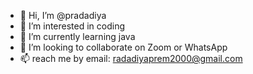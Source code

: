 - 👋 Hi, I’m @pradadiya
- 👀 I’m interested in coding
- 🌱 I’m currently learning java
- 💞️ I’m looking to collaborate on Zoom or WhatsApp
- 📫 reach me by email: radadiyaprem2000@gmail.com

<!---
pradadiya/pradadiya is a ✨ special ✨ repository because its `README.md` (this file) appears on your GitHub profile.
You can click the Preview link to take a look at your changes.
--->
